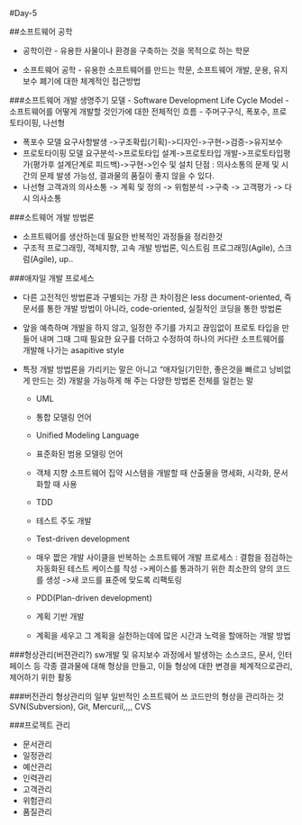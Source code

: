 #Day-5

##소프트웨어 공학

- 공학이란 - 유용한 사물이나 환경을 구축하는 것을 목적으로 하는 학문

- 소프트웨어 공학 - 유용한 소프트웨어를 만드는 학문, 소프트웨어 개발, 운용, 유지보수 폐기에 대한 체계적인 접근방법

###소프트웨어 개발 생명주기 모델
     - Software Development Life Cycle Model
     - 소프트웨어를 어떻게 개발할 것인가에 대한 전체적인 흐름
     - 주머구구식, 폭포수, 프로토타이핑, 나선형




- 폭포수 모델
     요구사항발생 ->구조확립(기획)->디자인->구현->검증->유지보수
- 프로토타이핑 모델
     요구분석->프로토타입 설계->프로토타입 개발->프로토타입평가(평가후 설계단계로 피드백)->구현->인수 및 설치
     단점 : 의사소통의 문제 및 시간의 문제 발생 가능성, 결과물의 품질이 좋지 않을 수 있다.
- 나선형
     고객과의 의사소통 -> 계획 및 정의 -> 위험분석 ->구축 -> 고객평가 -> 다시 의사소통

###소트웨어 개발 방법론
- 소프트웨어를 생산하는데 필요한 반복적인 과정들을 정리한것
- 구조적 프로그래밍, 객체지향, 고속 개발 방법론, 익스트림 프로그래밍(Agile), 스크럼(Agile), up..

###애자일 개발 프로세스
- 다른 고전적인 방법론과 구별되는 가장 큰 차이점은 less document-oriented, 즉 문서를 통한 개발 방법이 아니라, code-oriented, 실질적인 코딩을 통한 방법론
- 앞을 예측하며 개발을 하지 않고, 일정한 주기를 가지고 끊임없이 프로토 타입을 만들어 내며 그때 그때 필요한 요구를 더하고 수정하여 하나의 커다란 소프트웨어를 개발해 나가는 asapitive style
- 특정 개발 방법론을 가리키는 말은 아니고 “애자일(기민한, 좋은것을 빠르고 낭비없게 만드는 것) 개발을 가능하게 해 주는 다양한 방법론 전체를 일컫는 말

	- UML
     - 통합 모델링 언어
     - Unified Modeling Language
     - 표준화된 범용 모델링 언어
     - 객체 지향 소프트웨어 집약 시스템을 개발할 때 산출물을 명세화, 시각화, 문서화할 때 사용

	- TDD
     - 테스트 주도 개발
     - Test-driven development
     - 매우 짮은 개발 사이클을 반복하는 소프트웨어 개발 프로세스
     : 결함을 점검하는 자동화된 테스트 케이스를 작성 ->케이스를 통과하기 위한 최소한의 양의 코드를 생성 ->새 코드를 표준에 맞도록 리팩토링

	- PDD(Plan-driven development)
     - 계획 기반 개발
     - 계획을 세우고 그 계획을 실천하는데에 많은 시간과 노력을 할애하는 개발 방법

###형상관리(버젼관리?)
     sw개발 및 유지보수 과정에서 발생하는 소스코드, 문서, 인터페이스 등 각종 결과물에 대해 형상을 만들고, 이들 형상에 대한 변경을 체계적으로관리, 제어하기 위한 활동

###버전관리
     형상관리의 일부
     일반적인 소프트웨어 쓰 코드만의 형상을 관리하는 것
     SVN(Subversion), Git, Mercuril,,,, CVS

###프로젝트 관리
- 문서관리
- 일정관리
- 예산관리
- 인력관리
- 고객관리
- 위험관리
- 품질관리